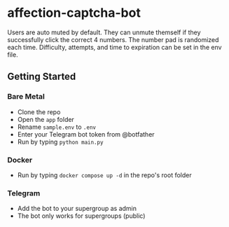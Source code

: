 # affection-captcha-bot

Users are auto muted by default. They can unmute themself if they successfully click the correct 4 numbers. The number pad is randomized each time. Difficulty, attempts, and time to expiration can be set in the env file.

## Getting Started

### Bare Metal

- Clone the repo
- Open the `app` folder
- Rename `sample.env` to `.env`
- Enter your Telegram bot token from @botfather
- Run by typing `python main.py`

### Docker

- Run by typing `docker compose up -d` in the repo's root folder

### Telegram

- Add the bot to your supergroup as admin
- The bot only works for supergroups (public)